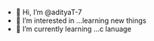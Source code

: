 - 👋 Hi, I’m @adityaT-7
- 👀 I’m interested in ...learning new things
- 🌱 I’m currently learning ...c lanuage

<!---
adityaT-7/adityaT-7 is a ✨ special ✨ repository because its `README.md` (this file) appears on your GitHub profile.
You can click the Preview link to take a look at your changes.
--->
